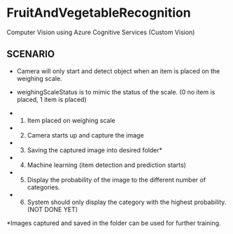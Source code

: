 # FruitAndVegetableRecognition
Computer Vision using Azure Cognitive Services (Custom Vision)


## SCENARIO
- Camera will only start and detect object when an item is placed on the weighing scale.
- weighingScaleStatus is to mimic the status of the scale. (0 no item is placed, 1 item is placed)

- 1. Item placed on weighing scale
- 2. Camera starts up and capture the image
- 3. Saving the captured image into desired folder*
- 4. Machine learning (item detection and prediction starts)
- 5. Display the probability of the image to the different number of categories.
- 6. System should only display the category with the highest probability. (NOT DONE YET)


*Images captured and saved in the folder can be used for further training.

